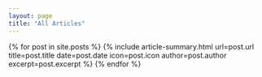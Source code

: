 ```yaml
---
layout: page
title: "All Articles"
---
```


{% for post in site.posts %}
    {%
        include article-summary.html
        url=post.url
        title=post.title
        date=post.date
        icon=post.icon
        author=post.author
        excerpt=post.excerpt
    %}
{% endfor %}